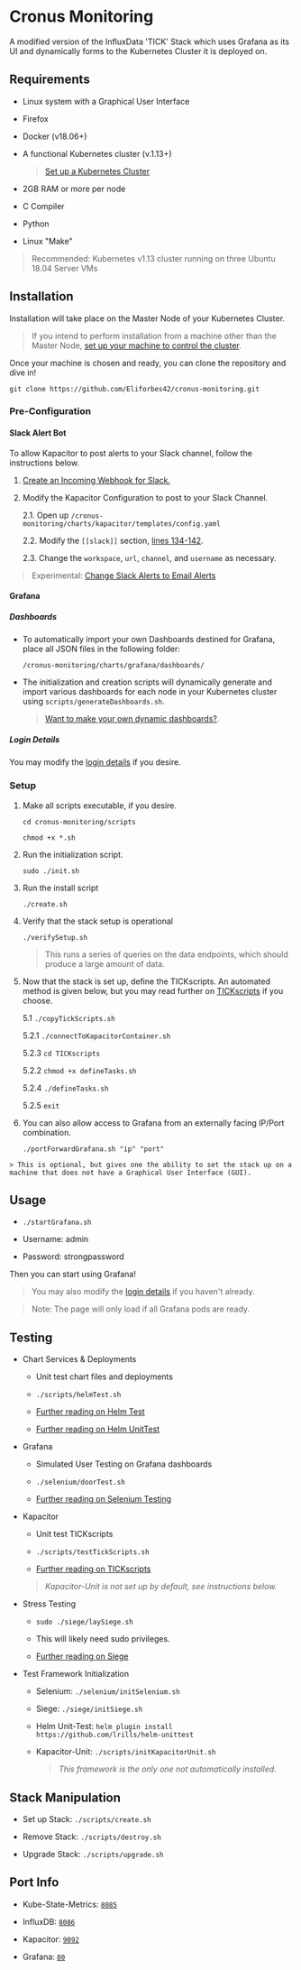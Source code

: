 
# Cronus Monitoring
A modified version of the InfluxData 'TICK' Stack which uses Grafana as its UI and dynamically forms to the Kubernetes Cluster it is deployed on.

## Requirements

- Linux system with a Graphical User Interface

- Firefox

- Docker (v18.06+)

- A functional Kubernetes cluster (v.1.13+)

    > [Set up a Kubernetes Cluster](https://kubernetes.io/docs/setup/independent/create-cluster-kubeadm/)

- 2GB RAM or more per node

- C Compiler

- Python

- Linux "Make"

> Recommended: Kubernetes v1.13 cluster running on three Ubuntu 18.04 Server VMs

## Installation

Installation will take place on the Master Node of your Kubernetes Cluster.

> If you intend to perform installation from a machine other than the Master Node, [set up your machine to control the cluster](https://kubernetes.io/docs/setup/independent/create-cluster-kubeadm/#optional-controlling-your-cluster-from-machines-other-than-the-master).

Once your machine is chosen and ready, you can clone the repository and dive in!

`git clone https://github.com/Eliforbes42/cronus-monitoring.git`



### Pre-Configuration

#### Slack Alert Bot
To allow Kapacitor to post alerts to your Slack channel, follow the instructions below.

1. [Create an Incoming Webhook for Slack.](https://api.slack.com/incoming-webhooks)

2. Modify the Kapacitor Configuration to post to your Slack Channel.

    2.1. Open up `/cronus-monitoring/charts/kapacitor/templates/config.yaml`

    2.2. Modify the `[[slack]]` section, [lines 134-142](https://github.com/Eliforbes42/cronus-monitoring/blob/master/charts/kapacitor/templates/config.yaml#L134).
    
    2.3. Change the `workspace`, `url`, `channel`, and `username` as necessary.

> Experimental: [Change Slack Alerts to Email Alerts](https://github.com/Eliforbes42/cronus-monitoring/blob/master/scripts/README.md#slackalerttoemailsh)

#### Grafana 

##### Dashboards
- To automatically import your own Dashboards destined for Grafana, place all JSON files in the following folder: 

      /cronus-monitoring/charts/grafana/dashboards/

- The initialization and creation scripts will dynamically generate and import various dashboards for each node in your Kubernetes cluster using `scripts/generateDashboards.sh`.
  > [Want to make your own dynamic dashboards?](https://github.com/Eliforbes42/cronus-monitoring/blob/master/GRAFANA.md).

##### Login Details

You may modify the [login details](https://github.com/Eliforbes42/cronus-monitoring/blob/master/charts/grafana/values.yaml#L112) if you desire.

### Setup
1.   Make all scripts executable, if you desire.
         
         cd cronus-monitoring/scripts

         chmod +x *.sh

2.   Run the initialization script.
                   
         sudo ./init.sh

3.   Run the install script

         ./create.sh

4.   Verify that the stack setup is operational

         ./verifySetup.sh

        > This runs a series of queries on the data endpoints, which should produce a large amount of data.

5.   Now that the stack is set up, define the TICKscripts. An automated method is given below, but you may read further on [TICKscripts](https://github.com/Eliforbes42/cronus-monitoring/blob/master/charts/kapacitor/TICKscripts/README.md) if you choose.

        5.1   `./copyTickScripts.sh`  

        5.2.1 `./connectToKapacitorContainer.sh`

        5.2.3 `cd TICKscripts`

        5.2.2 `chmod +x defineTasks.sh`

        5.2.4 `./defineTasks.sh`

        5.2.5 `exit`

6.   You can also allow access to Grafana from an externally facing IP/Port combination.

         ./portForwardGrafana.sh "ip" "port"

    > This is optional, but gives one the ability to set the stack up on a machine that does not have a Graphical User Interface (GUI).

## Usage

-  `./startGrafana.sh`

- Username: admin

- Password: strongpassword

Then you can start using Grafana!

> You may also modify the [login details](https://github.com/Eliforbes42/cronus-monitoring/blob/master/charts/grafana/values.yaml#L112) if you haven't already.

> Note: The page will only load if all Grafana pods are ready.

## Testing

- Chart Services & Deployments

    -  Unit test chart files and deployments

    -  `./scripts/helmTest.sh`

    - [Further reading on Helm Test](https://github.com/helm/helm/blob/master/docs/chart_tests.md)

    - [Further reading on Helm UnitTest](https://github.com/lrills/helm-unittest)

- Grafana

    - Simulated User Testing on Grafana dashboards

    - `./selenium/doorTest.sh`
    
    - [Further reading on Selenium Testing](https://github.com/Eliforbes42/cronus-monitoring/blob/master/selenium/README.md)

- Kapacitor

    - Unit test TICKscripts

    - `./scripts/testTickScripts.sh`

    - [Further reading on TICKscripts](https://github.com/Eliforbes42/cronus-monitoring/blob/master/charts/kapacitor/TICKscripts/README.md)

    > *Kapacitor-Unit is not set up by default, see instructions below.*

- Stress Testing

    - `sudo ./siege/laySiege.sh`

    - This will likely need sudo privileges.

    - [Further reading on Siege](https://github.com/Eliforbes42/cronus-monitoring/blob/master/siege/README.md)

- Test Framework Initialization

    - Selenium: `./selenium/initSelenium.sh`

    - Siege: `./siege/initSiege.sh`

    - Helm Unit-Test: `helm plugin install https://github.com/lrills/helm-unittest`

    - Kapacitor-Unit: `./scripts/initKapacitorUnit.sh`

        > *This framework is the only one not automatically installed.*

## Stack Manipulation

- Set up Stack:  `./scripts/create.sh`

- Remove Stack:  `./scripts/destroy.sh`

- Upgrade Stack: `./scripts/upgrade.sh`        

## Port Info
* Kube-State-Metrics: [`8085`](https://github.com/Eliforbes42/cronus-monitoring/blob/master/charts/kube-state-metrics/values.yaml#L8)

* InfluxDB: [`8086`](https://github.com/Eliforbes42/cronus-monitoring/blob/master/charts/influxdb/values.yaml#L103)

* Kapacitor: [`9092`](https://github.com/Eliforbes42/cronus-monitoring/blob/master/charts/kapacitor/templates/config.yaml#L17)

* Grafana: [`80`](https://github.com/Eliforbes42/cronus-monitoring/blob/master/charts/grafana/values.yaml#L58)

